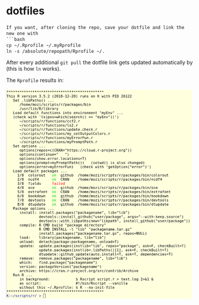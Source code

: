 # dotfiles

```
If you want, after cloning the repo, save your dotfile and link the new one with
```bash
cp ~/.Rprofile ~/.myRprofile
ln -s /absolute/repopath/Rprofile ~/.
```
After every additional `git pull` the dotfile link gets updated automatically by (this is how `ln` works).

The `Rprofile` results in:
<br><br>
<img align="left" width="500" src="screen_rprofile.png">

